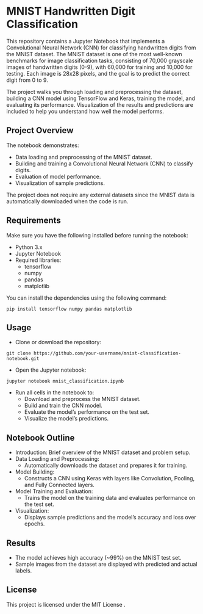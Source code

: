 # MNIST Handwritten Digit Classification
This repository contains a Jupyter Notebook that implements a Convolutional Neural Network (CNN) for classifying handwritten digits from the MNIST dataset. The MNIST dataset is one of the most well-known benchmarks for image classification tasks, consisting of 70,000 grayscale images of handwritten digits (0-9), with 60,000 for training and 10,000 for testing. Each image is 28x28 pixels, and the goal is to predict the correct digit from 0 to 9.

The project walks you through loading and preprocessing the dataset, building a CNN model using TensorFlow and Keras, training the model, and evaluating its performance. Visualization of the results and predictions are included to help you understand how well the model performs.

## Project Overview
The notebook demonstrates:

- Data loading and preprocessing of the MNIST dataset.
- Building and training a Convolutional Neural Network (CNN) to classify digits.
- Evaluation of model performance.
- Visualization of sample predictions.

The project does not require any external datasets since the MNIST data is automatically downloaded when the code is run.

## Requirements
Make sure you have the following installed before running the notebook:

- Python 3.x
- Jupyter Notebook
- Required libraries:
   - tensorflow
   - numpy
   - pandas
   - matplotlib
     
You can install the dependencies using the following command:

```
pip install tensorflow numpy pandas matplotlib
```
## Usage

- Clone or download the repository:
```
git clone https://github.com/your-username/mnist-classification-notebook.git
```
- Open the Jupyter notebook:
```
jupyter notebook mnist_classification.ipynb
```
- Run all cells in the notebook to:
  - Download and preprocess the MNIST dataset.
  - Build and train the CNN model.
  - Evaluate the model’s performance on the test set.
  - Visualize the model’s predictions.
## Notebook Outline
- Introduction: Brief overview of the MNIST dataset and problem setup.
- Data Loading and Preprocessing:
  - Automatically downloads the dataset and prepares it for training.
- Model Building:
  - Constructs a CNN using Keras with layers like Convolution, Pooling, and Fully Connected layers.
- Model Training and Evaluation:
  - Trains the model on the training data and evaluates performance on the test set.
- Visualization:
  - Displays sample predictions and the model’s accuracy and loss over epochs.
    
## Results
- The model achieves high accuracy (~99%) on the MNIST test set.
- Sample images from the dataset are displayed with predicted and actual labels.
## License

This project is licensed under the MIT License .
